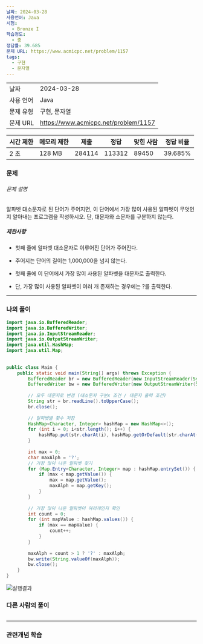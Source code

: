 ```yaml
---
날짜: 2024-03-28
사용언어: Java
시험:
  - Bronze I
학습정도:
  - 중
정답률: 39.685
문제 URL: https://www.acmicpc.net/problem/1157
tags:
  - 구현
  - 문자열
---
```

|        |                                      |
| ------ | ------------------------------------ |
| 날짜     | 2024-03-28                           |
| 사용 언어  | Java                                 |
| 문제 유형  | 구현, 문자열                              |
| 문제 URL | https://www.acmicpc.net/problem/1157 |

| 시간 제한 | 메모리 제한 | 제출     | 정답     | 맞힌 사람 | 정답 비율   |
| ----- | ------ | ------ | ------ | ----- | ------- |
| 2 초   | 128 MB | 284114 | 113312 | 89450 | 39.685% |

### 문제

###### 문제 설명
알파벳 대소문자로 된 단어가 주어지면, 이 단어에서 가장 많이 사용된 알파벳이 무엇인지 알아내는 프로그램을 작성하시오. 단, 대문자와 소문자를 구분하지 않는다.

##### 제한사항
- 첫째 줄에 알파벳 대소문자로 이루어진 단어가 주어진다. 
- 주어지는 단어의 길이는 1,000,000을 넘지 않는다.

- 첫째 줄에 이 단어에서 가장 많이 사용된 알파벳을 대문자로 출력한다. 
- 단, 가장 많이 사용된 알파벳이 여러 개 존재하는 경우에는 ?를 출력한다.

---

### 나의 풀이

```java
import java.io.BufferedReader;  
import java.io.BufferedWriter;  
import java.io.InputStreamReader;  
import java.io.OutputStreamWriter;  
import java.util.HashMap;  
import java.util.Map;  
  
  
public class Main {  
    public static void main(String[] args) throws Exception {  
        BufferedReader br = new BufferedReader(new InputStreamReader(System.in));  
        BufferedWriter bw = new BufferedWriter(new OutputStreamWriter(System.out));  
  
        // 모두 대문자로 변경 (대소문자 구분x 조건 / 대문자 출력 조건)  
        String str = br.readLine().toUpperCase();  
        br.close();  
  
        // 알파벳별 횟수 저장  
        HashMap<Character, Integer> hashMap = new HashMap<>();  
        for (int i = 0; i<str.length(); i++) {  
            hashMap.put(str.charAt(i), hashMap.getOrDefault(str.charAt(i), 0) + 1);  
        }  
  
        int max = 0;  
        char maxAlph = '?';  
        // 가장 많이 나온 알파벳 찾기  
        for (Map.Entry<Character, Integer> map : hashMap.entrySet()) {  
            if (max < map.getValue()) {  
                max = map.getValue();  
                maxAlph = map.getKey();  
            }  
        }  
  
        // 가장 많이 나온 알파벳이 여러개인지 확인  
        int count = 0;  
        for (int mapValue : hashMap.values()) {  
            if (max == mapValue) {  
                count++;  
            }  
        }  
  
        maxAlph = count > 1 ? '?' : maxAlph;  
        bw.write(String.valueOf(maxAlph));  
        bw.close();  
    }  
}
```
![실행결과](/assets/CodingTest/B1157.png)
### 다른 사람의 풀이

```java

```

---
### 관련개념 학습
